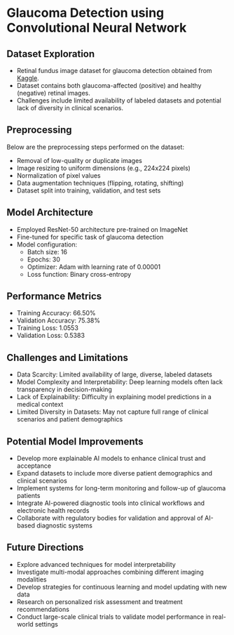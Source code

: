 # Glaucoma Detection using Convolutional Neural Network

## Dataset Exploration
- Retinal fundus image dataset for glaucoma detection obtained from [Kaggle](https://www.kaggle.com/datasets/sshikamaru/glaucoma-detection).
- Dataset contains both glaucoma-affected (positive) and healthy (negative) retinal images.
- Challenges include limited availability of labeled datasets and potential lack of diversity in clinical scenarios.

## Preprocessing
Below are the preprocessing steps performed on the dataset:
- Removal of low-quality or duplicate images
- Image resizing to uniform dimensions (e.g., 224x224 pixels)
- Normalization of pixel values
- Data augmentation techniques (flipping, rotating, shifting)
- Dataset split into training, validation, and test sets

## Model Architecture
- Employed ResNet-50 architecture pre-trained on ImageNet
- Fine-tuned for specific task of glaucoma detection
- Model configuration:
  - Batch size: 16
  - Epochs: 30
  - Optimizer: Adam with learning rate of 0.00001
  - Loss function: Binary cross-entropy

## Performance Metrics
- Training Accuracy: 66.50%
- Validation Accuracy: 75.38%
- Training Loss: 1.0553
- Validation Loss: 0.5383

## Challenges and Limitations
- Data Scarcity: Limited availability of large, diverse, labeled datasets
- Model Complexity and Interpretability: Deep learning models often lack transparency in decision-making
- Lack of Explainability: Difficulty in explaining model predictions in a medical context
- Limited Diversity in Datasets: May not capture full range of clinical scenarios and patient demographics

## Potential Model Improvements
- Develop more explainable AI models to enhance clinical trust and acceptance
- Expand datasets to include more diverse patient demographics and clinical scenarios
- Implement systems for long-term monitoring and follow-up of glaucoma patients
- Integrate AI-powered diagnostic tools into clinical workflows and electronic health records
- Collaborate with regulatory bodies for validation and approval of AI-based diagnostic systems

## Future Directions
- Explore advanced techniques for model interpretability
- Investigate multi-modal approaches combining different imaging modalities
- Develop strategies for continuous learning and model updating with new data
- Research on personalized risk assessment and treatment recommendations
- Conduct large-scale clinical trials to validate model performance in real-world settings
